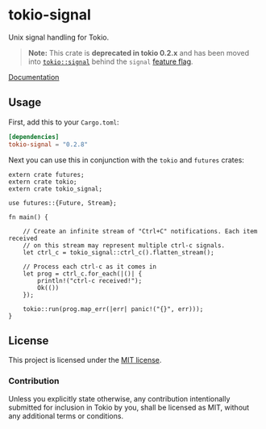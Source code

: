 # tokio-signal

Unix signal handling for Tokio.

> **Note:** This crate is **deprecated in tokio 0.2.x** and has been moved into
> [`tokio::signal`] behind the `signal` [feature flag].

[`tokio::signal`]: https://docs.rs/tokio/latest/tokio/signal/index.html
[feature flag]: https://docs.rs/tokio/latest/tokio/index.html#feature-flags

[Documentation](https://docs.rs/tokio-signal/0.2.8/tokio_signal)

## Usage

First, add this to your `Cargo.toml`:

```toml
[dependencies]
tokio-signal = "0.2.8"
```

Next you can use this in conjunction with the `tokio` and `futures` crates:

```rust,no_run
extern crate futures;
extern crate tokio;
extern crate tokio_signal;

use futures::{Future, Stream};

fn main() {

    // Create an infinite stream of "Ctrl+C" notifications. Each item received
    // on this stream may represent multiple ctrl-c signals.
    let ctrl_c = tokio_signal::ctrl_c().flatten_stream();

    // Process each ctrl-c as it comes in
    let prog = ctrl_c.for_each(|()| {
        println!("ctrl-c received!");
        Ok(())
    });

    tokio::run(prog.map_err(|err| panic!("{}", err)));
}
```

## License

This project is licensed under the [MIT license](./LICENSE).

### Contribution

Unless you explicitly state otherwise, any contribution intentionally submitted
for inclusion in Tokio by you, shall be licensed as MIT, without any additional
terms or conditions.
